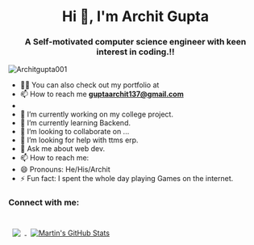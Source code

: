 <h1 align="center">Hi 👋, I'm Archit Gupta</h1>
<h3 align="center">A Self-motivated computer science engineer with keen interest in coding.!!</h3>

<p align="left"> <img src="https://komarev.com/ghpvc/?username=Architgupta001&label=Profile%20views&color=129e00&style=plastic" alt="Architgupta001" /> </p>


- 👨‍💻 You can also check out my portfolio at []()
- 📫 How to reach me **guptaarchit137@gmail.com**
- 
- 🔭 I’m currently working on my college project.
- 🌱 I’m currently learning Backend.
- 👯 I’m looking to collaborate on ...
- 🤔 I’m looking for help with ttms erp.
- 💬 Ask me about web dev.
- 📫 How to reach me: 
- 😄 Pronouns: He/His/Archit
- ⚡ Fun fact: I spent the whole day playing Games on the internet.

### Connect with me:


<br />

<a href="https://github.com/Architgupta001">
  <img align="center" style="margin:0.5rem" src="https://github-readme-stats.vercel.app/api/top-langs/?username=Architgupta001&hide=html,css&title_color=ffffff&text_color=c9cacc&icon_color=4AB197&bg_color=1A2B34" />
</a>

<a href="https://github.com/Architgupta001">
  <img align="center" style="margin:0.5rem" src="https://github-readme-stats.vercel.app/api?username=Architgupta001&show_icons=true&line_height=27&count_private=true&title_color=ffffff&text_color=c9cacc&icon_color=4AB097&bg_color=1A2B34" alt="Martin's GitHub Stats" />
</a>

<br>
<br>
